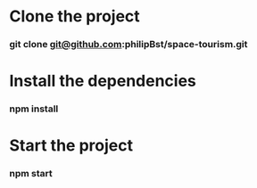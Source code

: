 # Clone the project

### git clone git@github.com:philipBst/space-tourism.git

# Install the dependencies

### npm install

# Start the project

### npm start
